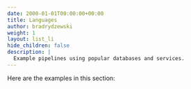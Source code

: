```yaml
---
date: 2000-01-01T00:00:00+00:00
title: Languages
author: bradrydzewski
weight: 1
layout: list_li
hide_children: false
description: |
  Example pipelines using popular databases and services.
---
```


Here are the examples in this section:
